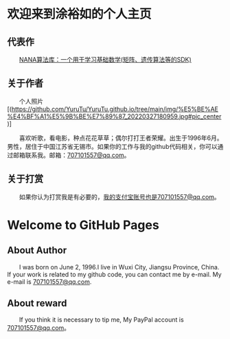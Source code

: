 
# 欢迎来到涂裕如的个人主页
## 代表作
&emsp;&emsp;[NANA算法库：一个用于学习基础数学(矩阵、遗传算法等的SDK)](https://github.com/YuruTu/NANA)
## 关于作者
&emsp;&emsp;个人照片
[(https://github.com/YuruTu/YuruTu.github.io/tree/main/img/%E5%BE%AE%E4%BF%A1%E5%9B%BE%E7%89%87_20220327180959.jpg#pic_center)]

&emsp;&emsp;喜欢听歌，看电影，种点花花草草；偶尔打打王者荣耀。出生于1996年6月。男性，居住于中国江苏省无锡市。如果你的工作与我的github代码相关，你可以通过邮箱联系我。邮箱：707101557@qq.com。
## 关于打赏
&emsp;&emsp;如果你认为打赏我是有必要的，我的支付宝账号也是707101557@qq.com。

# Welcome to GitHub Pages
## About Author
&emsp;&emsp;I was born on June 2, 1996.I live in Wuxi City, Jiangsu Province, China. If your work is related to my github code, you can contact me by e-mail. My e-mail is 707101557@qq.com. 
## About reward
&emsp;&emsp;If you think it is necessary to tip me, My PayPal account is 707101557@qq.com。
